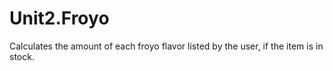 # Unit2.Froyo
Calculates the amount of each froyo flavor listed by the user, if the item is in stock.
